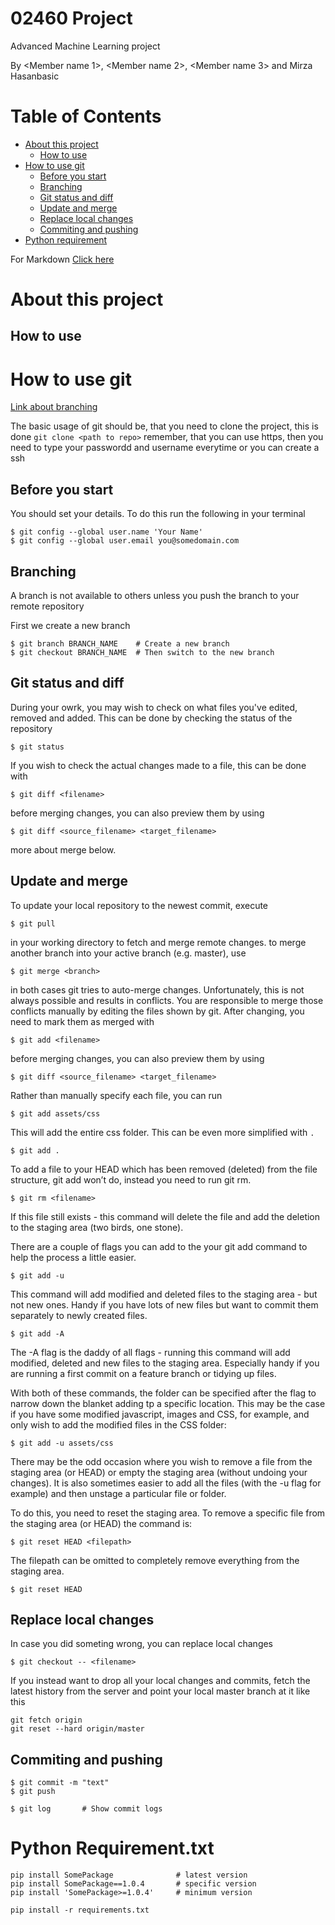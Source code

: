 # 02460 Project
Advanced Machine Learning project

By <Member name 1>, <Member name 2>, <Member name 3> and Mirza Hasanbasic

Table of Contents
=================

* [About this project](https://github.com/kazyka/02460Project#About-this-project)
    * [How to use](https://github.com/kazyka/02460Project#How-to-use)
* [How to use git](https://github.com/kazyka/02460Project#how-to-use-git)
    * [Before you start](https://github.com/kazyka/02460Project#before-you-start)
    * [Branching](https://github.com/kazyka/02460Project#)
    * [Git status and diff](https://github.com/kazyka/02460Project#Git-status-and-diff)
    * [Update and merge](https://github.com/kazyka/02460Project#Update-and-merge)
    * [Replace local changes](https://github.com/kazyka/02460Project#replace-local-changes)
    * [Commiting and pushing](https://github.com/kazyka/02460Project#commiting-and-pushing)
* [Python requirement](https://github.com/kazyka/02460Project#python-requirementtxt)


For Markdown [Click here](https://github.com/adam-p/markdown-here/wiki/Markdown-Cheatsheet)

# About this project

## How to use

# How to use git

[Link about branching](http://nvie.com/posts/a-successful-git-branching-model/)

The basic usage of git should be, that you need to clone the project, this is done `git clone <path to repo>` remember, that you can use https, then you need to type your passwordd and username everytime or you can create a ssh

## Before you start

You should set your details. To do this run the following in your terminal

```
$ git config --global user.name 'Your Name'
$ git config --global user.email you@somedomain.com
```

## Branching

A branch is not available to others unless you push the branch to your remote repository

First we create a new branch

```
$ git branch BRANCH_NAME    # Create a new branch
$ git checkout BRANCH_NAME  # Then switch to the new branch
```

## Git status and diff

During your owrk, you may wish to check on what files you've edited, removed and added. This can be done by checking the status of the repository

```
$ git status
```

If you wish to check the actual changes made to a file, this can be done with

```
$ git diff <filename>
```

before merging changes, you can also preview them by using

```
$ git diff <source_filename> <target_filename>
```

more about merge below.

## Update and merge

To update your local repository to the newest commit, execute

```
$ git pull
```
in your working directory to fetch and merge remote changes.
to merge another branch into your active branch (e.g. master), use

```
$ git merge <branch>
```

in both cases git tries to auto-merge changes. Unfortunately, this is not always possible and results in conflicts. You are responsible to merge those conflicts manually by editing the files shown by git. After changing, you need to mark them as merged with

```
$ git add <filename>
```

before merging changes, you can also preview them by using

```
$ git diff <source_filename> <target_filename>
```

Rather than manually specify each file, you can run

```
$ git add assets/css
```

This will add the entire css folder. This can be even more simplified with `.`

```
$ git add .
```

To add a file to your HEAD which has been removed (deleted) from the file structure, git add won’t do, instead you need to run git rm.

```
$ git rm <filename>
```

If this file still exists - this command will delete the file and add the deletion to the staging area (two birds, one stone).

There are a couple of flags you can add to the your git add command to help the process a little easier.

```
$ git add -u
```

This command will add modified and deleted files to the staging area - but not new ones. Handy if you have lots of new files but want to commit them separately to newly created files.

```
$ git add -A
```

The -A flag is the daddy of all flags - running this command will add modified, deleted and new files to the staging area. Especially handy if you are running a first commit on a feature branch or tidying up files.

With both of these commands, the folder can be specified after the flag to narrow down the blanket adding tp a specific location. This may be the case if you have some modified javascript, images and CSS, for example, and only wish to add the modified files in the CSS folder:

```
$ git add -u assets/css
```

There may be the odd occasion where you wish to remove a file from the staging area (or HEAD) or empty the staging area (without undoing your changes). It is also sometimes easier to add all the files (with the -u flag for example) and then unstage a particular file or folder.

To do this, you need to reset the staging area. To remove a specific file from the staging area (or HEAD) the command is:


```
$ git reset HEAD <filepath>
```

The filepath can be omitted to completely remove everything from the staging area.

```
$ git reset HEAD
```

## Replace local changes

In case you did someting wrong, you can replace local changes

```
$ git checkout -- <filename>
```

If you instead want to drop all your local changes and commits, fetch the latest history from the server and point your local master branch at it like this

```
git fetch origin
git reset --hard origin/master
```

## Commiting and pushing

```
$ git commit -m "text"
$ git push
```

```
$ git log       # Show commit logs
```

# Python Requirement.txt

```
pip install SomePackage              # latest version
pip install SomePackage==1.0.4       # specific version
pip install 'SomePackage>=1.0.4'     # minimum version
```

```
pip install -r requirements.txt
```
